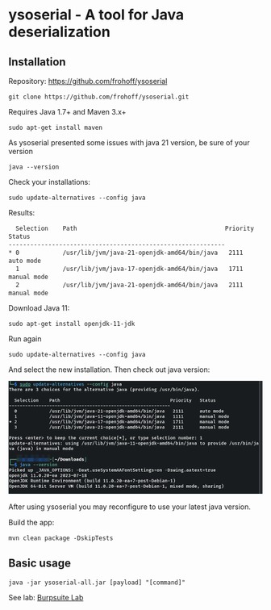 



# ysoserial - A tool for Java deserialization


## Installation

Repository: https://github.com/frohoff/ysoserial

```
git clone https://github.com/frohoff/ysoserial.git
```

Requires Java 1.7+ and Maven 3.x+

```
sudo apt-get install maven
```


As ysoserial presented some issues with java 21 version, be sure of your version

```
java --version
```

Check your installations:

```
sudo update-alternatives --config java
```

Results:

```
  Selection    Path                                         Priority   Status
------------------------------------------------------------
* 0            /usr/lib/jvm/java-21-openjdk-amd64/bin/java   2111      auto mode
  1            /usr/lib/jvm/java-17-openjdk-amd64/bin/java   1711      manual mode
  2            /usr/lib/jvm/java-21-openjdk-amd64/bin/java   2111      manual mode
```


Download Java 11:

```
sudo apt-get install openjdk-11-jdk 
```

Run again

```
sudo update-alternatives --config java
```

And select the new installation. Then check out java version:

![java](img/java.png)

After using ysoserial you may reconfigure to use your latest java version.

Build the app:

```
mvn clean package -DskipTests
```


## Basic usage


```
java -jar ysoserial-all.jar [payload] "[command]"
```

See lab: [Burpsuite Lab](burpsuite/burpsuite-insecure-deserialization.md#exploiting-java-deserialization-with-apache-commons)


